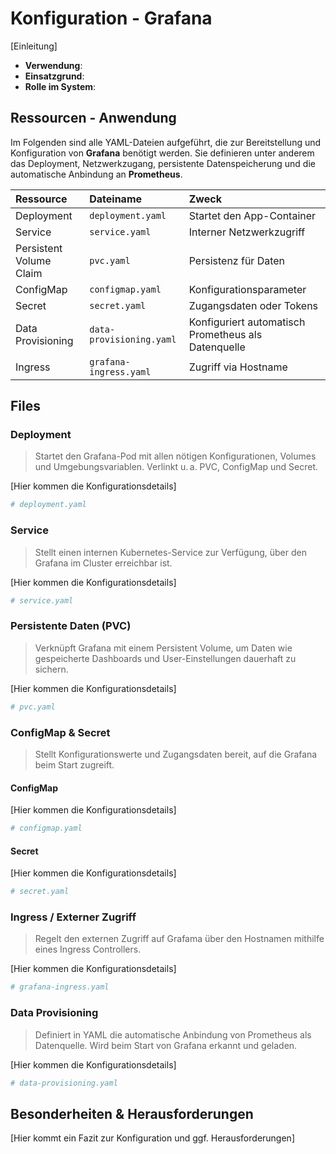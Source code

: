 # Konfiguration - Grafana
[Einleitung]

- **Verwendung**:
- **Einsatzgrund**:
- **Rolle im System**:

## Ressourcen - Anwendung
Im Folgenden sind alle YAML-Dateien aufgeführt, die zur Bereitstellung und Konfiguration von **Grafana** benötigt werden. Sie definieren unter anderem das Deployment, Netzwerkzugang, persistente Datenspeicherung und die automatische Anbindung an **Prometheus**.

| Ressource | Dateiname | Zweck |
| :-- | :-- | :-- |
| Deployment | `deployment.yaml` | Startet den App-Container |
| Service | `service.yaml` | Interner Netzwerkzugriff |
| Persistent Volume Claim | `pvc.yaml` | Persistenz für Daten |
| ConfigMap | `configmap.yaml` | Konfigurationsparameter |
| Secret | `secret.yaml` | Zugangsdaten oder Tokens |
| Data Provisioning | `data-provisioning.yaml` | Konfiguriert automatisch Prometheus als Datenquelle |
| Ingress | `grafana-ingress.yaml` | Zugriff via Hostname |

## Files
### Deployment
>Startet den Grafana-Pod mit allen nötigen Konfigurationen, Volumes und Umgebungsvariablen. Verlinkt u. a. PVC, ConfigMap und Secret.

[Hier kommen die Konfigurationsdetails]
```yaml
# deployment.yaml
```

### Service
>Stellt einen internen Kubernetes-Service zur Verfügung, über den Grafana im Cluster erreichbar ist.

[Hier kommen die Konfigurationsdetails]
```yaml
# service.yaml
```

### Persistente Daten (PVC)
>Verknüpft Grafana mit einem Persistent Volume, um Daten wie gespeicherte Dashboards und User-Einstellungen dauerhaft zu sichern.

[Hier kommen die Konfigurationsdetails]
```yaml
# pvc.yaml
```

### ConfigMap & Secret
>Stellt Konfigurationswerte und Zugangsdaten bereit, auf die Grafana beim Start zugreift.

#### ConfigMap
[Hier kommen die Konfigurationsdetails]
```yaml
# configmap.yaml
```

#### Secret
[Hier kommen die Konfigurationsdetails]
```yaml
# secret.yaml
```

### Ingress / Externer Zugriff
>Regelt den externen Zugriff auf Grafama über den Hostnamen mithilfe eines Ingress Controllers.

[Hier kommen die Konfigurationsdetails]
```yaml
# grafana-ingress.yaml
```

### Data Provisioning
>Definiert in YAML die automatische Anbindung von Prometheus als Datenquelle. Wird beim Start von Grafana erkannt und geladen.

[Hier kommen die Konfigurationsdetails]
```yaml
# data-provisioning.yaml
```

## Besonderheiten & Herausforderungen
[Hier kommt ein Fazit zur Konfiguration und ggf. Herausforderungen]

